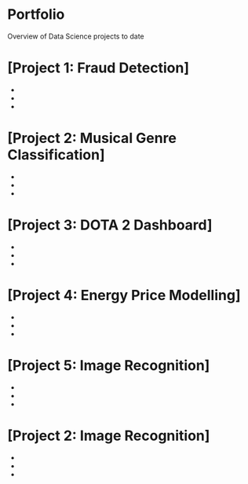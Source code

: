 # Portfolio
Overview of Data Science projects to date

# [Project 1: Fraud Detection]
*
*
*

# [Project 2: Musical Genre Classification]
*
*
*

# [Project 3: DOTA 2 Dashboard]
*
*
*

# [Project 4: Energy Price Modelling]
*
*
*

# [Project 5: Image Recognition]
*
*
*



# [Project 2: Image Recognition]
*
*
*
